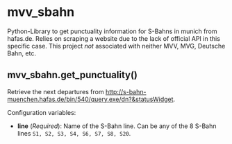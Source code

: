 mvv_sbahn
=========

Python-Library to get punctuality information for S-Bahns in munich from hafas.de. Relies on scraping a website due to the lack of official API in this specific case.
This project *not* associated with neither MVV, MVG, Deutsche Bahn, etc.


## mvv_sbahn.get_punctuality()
Retrieve the next departures from http://s-bahn-muenchen.hafas.de/bin/540/query.exe/dn?&statusWidget.

Configuration variables:
 
- **line** (*Required*): Name of the S-Bahn line. Can be any of the 8 S-Bahn lines `S1, S2, S3, S4, S6, S7, S8, S20`.

